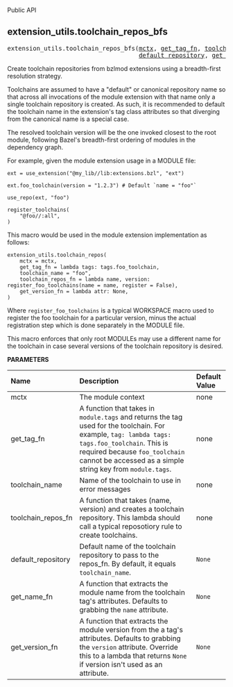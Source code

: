 <!-- Generated with Stardoc: http://skydoc.bazel.build -->

Public API

<a id="extension_utils.toolchain_repos_bfs"></a>

## extension_utils.toolchain_repos_bfs

<pre>
extension_utils.toolchain_repos_bfs(<a href="#extension_utils.toolchain_repos_bfs-mctx">mctx</a>, <a href="#extension_utils.toolchain_repos_bfs-get_tag_fn">get_tag_fn</a>, <a href="#extension_utils.toolchain_repos_bfs-toolchain_name">toolchain_name</a>, <a href="#extension_utils.toolchain_repos_bfs-toolchain_repos_fn">toolchain_repos_fn</a>,
                                    <a href="#extension_utils.toolchain_repos_bfs-default_repository">default_repository</a>, <a href="#extension_utils.toolchain_repos_bfs-get_name_fn">get_name_fn</a>, <a href="#extension_utils.toolchain_repos_bfs-get_version_fn">get_version_fn</a>)
</pre>

Create toolchain repositories from bzlmod extensions using a breadth-first resolution strategy.

Toolchains are assumed to have a "default" or canonical repository name so that across
all invocations of the module extension with that name only a single toolchain repository
is created. As such, it is recommended to default the toolchain name in the extension's
tag class attributes so that diverging from the canonical name is a special case.

The resolved toolchain version will be the one invoked closest to the root module, following
Bazel's breadth-first ordering of modules in the dependency graph.

For example, given the module extension usage in a MODULE file:

```starlark
ext = use_extension("@my_lib//lib:extensions.bzl", "ext")

ext.foo_toolchain(version = "1.2.3") # Default `name = "foo"`

use_repo(ext, "foo")

register_toolchains(
    "@foo//:all",
)
```

This macro would be used in the module extension implementation as follows:

```starlark
extension_utils.toolchain_repos(
    mctx = mctx,
    get_tag_fn = lambda tags: tags.foo_toolchain,
    toolchain_name = "foo",
    toolchain_repos_fn = lambda name, version: register_foo_toolchains(name = name, register = False),
    get_version_fn = lambda attr: None,
)
```

Where `register_foo_toolchains` is a typical WORKSPACE macro used to register
the foo toolchain for a particular version, minus the actual registration step
which is done separately in the MODULE file.

This macro enforces that only root MODULEs may use a different name for the toolchain
in case several versions of the toolchain repository is desired.


**PARAMETERS**


| Name  | Description | Default Value |
| :------------- | :------------- | :------------- |
| <a id="extension_utils.toolchain_repos_bfs-mctx"></a>mctx |  The module context   |  none |
| <a id="extension_utils.toolchain_repos_bfs-get_tag_fn"></a>get_tag_fn |  A function that takes in <code>module.tags</code> and returns the tag used for the toolchain. For example, <code>tag: lambda tags: tags.foo_toolchain</code>. This is required because <code>foo_toolchain</code> cannot be accessed as a simple string key from <code>module.tags</code>.   |  none |
| <a id="extension_utils.toolchain_repos_bfs-toolchain_name"></a>toolchain_name |  Name of the toolchain to use in error messages   |  none |
| <a id="extension_utils.toolchain_repos_bfs-toolchain_repos_fn"></a>toolchain_repos_fn |  A function that takes (name, version) and creates a toolchain repository. This lambda should call a typical reposotiory rule to create toolchains.   |  none |
| <a id="extension_utils.toolchain_repos_bfs-default_repository"></a>default_repository |  Default name of the toolchain repository to pass to the repos_fn. By default, it equals <code>toolchain_name</code>.   |  <code>None</code> |
| <a id="extension_utils.toolchain_repos_bfs-get_name_fn"></a>get_name_fn |  A function that extracts the module name from the toolchain tag's attributes. Defaults to grabbing the <code>name</code> attribute.   |  <code>None</code> |
| <a id="extension_utils.toolchain_repos_bfs-get_version_fn"></a>get_version_fn |  A function that extracts the module version from the a tag's attributes. Defaults to grabbing the <code>version</code> attribute. Override this to a lambda that returns <code>None</code> if version isn't used as an attribute.   |  <code>None</code> |


